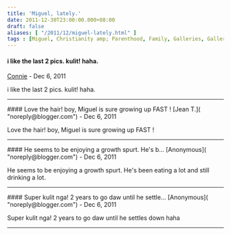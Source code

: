 ```yaml
---
title: 'Miguel, lately.'
date: 2011-12-30T23:00:00.000+08:00
draft: false
aliases: [ "/2011/12/miguel-lately.html" ]
tags : [Miguel, Christianity amp; Parenthood, Family, Galleries, Gallery, Personal]
---
```


#### i like the last 2 pics. kulit! haha.
[Connie](http://open.conniesnotebook.com/ "noreply@blogger.com") - <time datetime="2011-12-31T05:29:00.000+08:00">Dec 6, 2011</time>

i like the last 2 pics. kulit! haha.
<hr />
#### Love the hair! boy, Miguel is sure growing up FAST !
[Jean T.]( "noreply@blogger.com") - <time datetime="2011-12-31T11:11:00.000+08:00">Dec 6, 2011</time>

Love the hair! boy, Miguel is sure growing up FAST !
<hr />
#### He seems to be enjoying a growth spurt. He's b...
[Anonymous]( "noreply@blogger.com") - <time datetime="2011-12-31T12:25:00.000+08:00">Dec 6, 2011</time>

He seems to be enjoying a growth spurt. He's been eating a lot and still drinking a lot.
<hr />
#### Super kulit nga! 2 years to go daw until he settle...
[Anonymous]( "noreply@blogger.com") - <time datetime="2011-12-31T12:28:00.000+08:00">Dec 6, 2011</time>

Super kulit nga! 2 years to go daw until he settles down haha
<hr />
